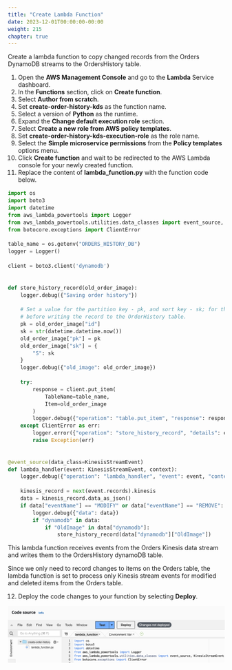 ```yaml
---
title: "Create Lambda Function"
date: 2023-12-01T00:00:00-00:00
weight: 215
chapter: true
---
```


Create a lambda function to copy changed records from the Orders DynamoDB streams to the OrdersHistory table.

1. Open the **AWS Management Console** and go to the **Lambda** Service dashboard.
2. In the **Functions** section, click on **Create function**.
3. Select **Author from scratch**.
4. Set **create-order-history-kds** as the function name.
5. Select a version of **Python** as the runtime.
6. Expand the **Change default execution role** section.
7. Select **Create a new role from AWS policy templates**.
8. Set **create-order-history-kds-execution-role** as the role name.
9. Select the **Simple microservice permissions** from the **Policy templates** options menu.
10. Click **Create function** and wait to be redirected to the AWS Lambda console for your newly created function.
11. Replace the content of **lambda_function.py** with the function code below.

```python
import os
import boto3
import datetime
from aws_lambda_powertools import Logger
from aws_lambda_powertools.utilities.data_classes import event_source, KinesisStreamEvent
from botocore.exceptions import ClientError

table_name = os.getenv("ORDERS_HISTORY_DB")
logger = Logger()

client = boto3.client('dynamodb')


def store_history_record(old_order_image):
    logger.debug({"Saving order history"})

    # Set a value for the partition key - pk, and sort key - sk; for the OrderHistory table
    # before writing the record to the OrderHistory table.
    pk = old_order_image["id"]
    sk = str(datetime.datetime.now())
    old_order_image["pk"] = pk
    old_order_image["sk"] = {
        "S": sk
    }
    logger.debug({"old_image": old_order_image})

    try:
        response = client.put_item(
            TableName=table_name,
            Item=old_order_image
        )
        logger.debug({"operation": "table.put_item", "response": response})
    except ClientError as err:
        logger.error({"operation": "store_history_record", "details": err})
        raise Exception(err)


@event_source(data_class=KinesisStreamEvent)
def lambda_handler(event: KinesisStreamEvent, context):
    logger.debug({"operation": "lambda_handler", "event": event, "context": context})

    kinesis_record = next(event.records).kinesis
    data = kinesis_record.data_as_json()
    if data["eventName"] == "MODIFY" or data["eventName"] == "REMOVE":
        logger.debug({"data": data})
        if "dynamodb" in data:
            if "OldImage" in data["dynamodb"]:
                store_history_record(data["dynamodb"]["OldImage"])

```

This lambda function receives events from the Orders Kinesis data stream and writes them to the OrdersHistory dynamoDB table.

Since we only need to record changes to items on the Orders table, the lambda function is set to process only Kinesis stream events for modified and deleted items from the Orders table.

12. Deploy the code changes to your function by selecting **Deploy**.

![AWS Lambda function creation wizard](/static/images/change-data-capture/ex2/deploy-code.png)
